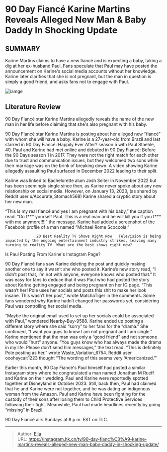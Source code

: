 # 90 Day Fiancé Karine Martins Reveals Alleged New Man &amp; Baby Daddy In Shocking Update


## SUMMARY 



  Karine Martins claims to have a new fiancé and is expecting a baby, taking a dig at her ex-husband Paul.   Fans speculate that Paul may have posted the announcement on Karine&#39;s social media accounts without her knowledge.   Karine later clarifies that she is not pregnant, but the man in question is simply a good friend, and asks fans not to engage with Paul.  

![iamge](https://static1.srcdn.com/wordpress/wp-content/uploads/2023/09/90-day-fianc-s-karine-alludes-to-paul-s-death-in-heartbreaking-video.jpg)

## Literature Review
90 Day Fiancé star Karine Martins allegedly reveals the name of the new man in her life before claiming that she&#39;s also pregnant with his baby.




90 Day Fiancé star Karine Martins is posting about her alleged new “fiancé” with whom she will have a baby. Karine is a 27-year-old from Brazil and last starred in 90 Day Fiancé: Happily Ever After? season 5 with Paul Staehle, 40. Paul and Karine had met online and debuted in 90 Day Fiancé: Before the 90 Days season 1 in 2017. They were not the right match for each other due to trust and communication issues, but they welcomed two sons while their marriage was on the brink of breaking down. A video showing Karine allegedly assaulting Paul surfaced in December 2022 leading to their split.




Karine was linked to Bachelorette alum Josh Seiter in November 2022 but has been seemingly single since then, as Karine never spoke about any new relationship on social media. However, on January 13, 2023, (as shared by Reddit user u/Accurate_Stomach568) Karine shared a cryptic story about her new man.


 

“This is my real fiancé and yes I am pregnant with his baby,” the caption read. “Go f*** yourself Paul. This is a real man and he will kill you if you f*** with me anymore!!!!” the message. Karine had added a screenshot of the Facebook profile of a man named “Michael Rome Scoccola.”

                  20 Best Reality TV Shows Right Now   Television is being impacted by the ongoing entertainment industry strikes, leaving many turning to reality TV. What are the best shows right now?    





 Is Paul Posting From Karine&#39;s Instagram Page? 
          

90 Day Fiancé fans saw Karine deleting the post and quickly making another one to say it wasn’t she who posted it. Karine’s new story read, “I didn’t post that, I’m not with anyone, everyone knows who posted that.” It was easy for fans to deduce that it was Paul who had posted the story about Karine getting engaged and being pregnant on her IG page. “This wasn’t her! Pole uses her socials and posts this shit to make her look insane. This wasn’t her post,” wrote MatchaTiger in the comments. Some fans wondered why Karine hadn’t changed her passwords yet, considering Paul was controlling her social media.

“Maybe the original email used to set up her socials could be associated with Paul,” wondered Nearby-Buy-9588. Karine ended up posting a different story where she said “sorry” to her fans for the “drama.” She continued, “I want you guys to know I am not pregnant and I am single.” Karine mentioned that the man was only a “good friend” and not someone who would “hurt” anyone. “You guys know who has always made the drama in my life. Please don’t send him messages,” the text read. “This is definitely Pole posting as her,” wrote Waste_Variation_6754. Reddit user oooheycait1223 thought “The wording of this seems very ‘Americanized.’”




Earlier this month, 90 Day Fiancé&#39;s Paul himself had posted a similar Instagram story where he congratulated a man named Jonathan M Rueff and Karine on their wedding. Paul and Karine were reportedly spotted together at Disneyland in October 2023. Still, back then, Paul had claimed that he and Karine were not together, and he was dating an indigenous woman from the Amazon. Paul and Karine have been fighting for the custody of their sons after losing them to Child Protective Services following their fight. Meanwhile, Paul had made headlines recently by going “missing” in Brazil.



90 Day Fiancé airs Sundays at 8 p.m. EST on TLC.






---

> Author: [Ella](https://instagram.hk.cn/)  
> URL: https://instagram.hk.cn/tv/90-day-fianc%C3%A9-karine-martins-reveals-alleged-new-man-baby-daddy-in-shocking-update/  


